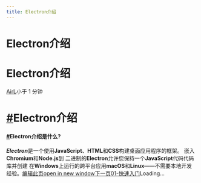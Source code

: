 ```yaml
---
title: Electron介绍
---
```


# Electron介绍

# Electron介绍
[AirL](https://mrhope.site)小于 1 分钟
# [#](#electron介绍)Electron介绍

#### [#](#electron介绍是什么)Electron介绍是什么?

> 

***Electron***是一个使用**JavaScript**、**HTML**和**CSS**构建桌面应用程序的框架。 嵌入**Chromium**和**Node.js**到 二进制的**Electron**允许您保持一个**JavaScript**代码代码库并创建 在**Windows**上运行的跨平台应用**macOS**和**Linux**——不需要本地开发经验。[编辑此页open in new window](https://github.com/vuepress-theme-hope/vuepress-theme-hope/edit/main/demo/src/AirL-My-blog/Electron/Electron_index.md)[下一页01-快速入门](/AirL-My-blog/Electron/01-%E5%BF%AB%E9%80%9F%E5%85%A5%E9%97%A8.html)Loading...